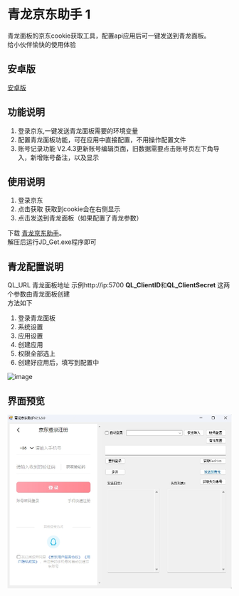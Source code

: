 # 青龙京东助手   1
青龙面板的京东cookie获取工具，配置api应用后可一键发送到青龙面板。
 <br />给小伙伴愉快的使用体验


## 安卓版
[安卓版](https://github.com/yclown/jdck-android)
 
## 功能说明
1. 登录京东,一键发送青龙面板需要的环境变量
2. 配置青龙面板功能，可在应用中直接配置，不用操作配置文件
3. 账号记录功能 
     V2.4.3更新账号编辑页面，旧数据需要点击账号页左下角导入，新增账号备注，以及显示
     
    

## 使用说明
1. 登录京东
2. 点击获取 获取到cookie会在右侧显示
3. 点击发送到青龙面板（如果配置了青龙参数）

下载 [青龙京东助手](https://github.com/yclown/ql_jd_cookie/releases)。
 <br />解压后运行JD_Get.exe程序即可

## 青龙配置说明
QL_URL 青龙面板地址 示例http://ip:5700
**QL_ClientID**和**QL_ClientSecret** 这两个参数由青龙面板创建
 <br />方法如下  <br />
1. 登录青龙面板
2. 系统设置
3. 应用设置
4. 创建应用
5. 权限全部选上
6. 创建好应用后，填写到配置中

![image](preview/ql.png)

## 界面预览
![image](preview/main.png)
